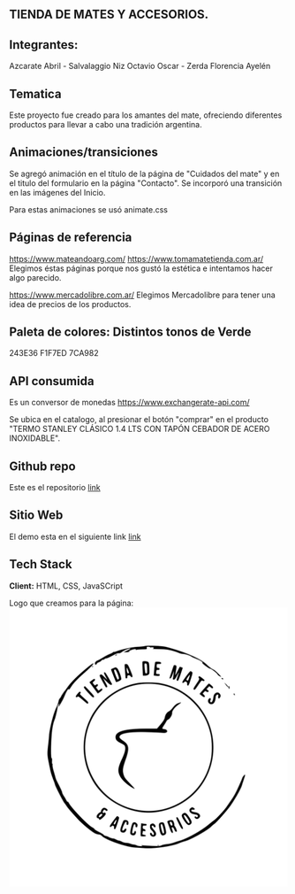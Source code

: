 ## TIENDA DE MATES Y ACCESORIOS.

## Integrantes:
Azcarate Abril -
Salvalaggio Niz Octavio Oscar -
Zerda Florencia Ayelén

## Tematica
Este proyecto fue creado para los amantes del mate, ofreciendo diferentes productos para llevar a cabo una tradición argentina.


## Animaciones/transiciones
Se agregó animación en el título de la página de "Cuidados del mate" y en el titulo del formulario en la página "Contacto".
Se incorporó una transición en las imágenes del Inicio.

Para estas animaciones se usó animate.css

## Páginas de referencia
https://www.mateandoarg.com/
https://www.tomamatetienda.com.ar/
Elegimos éstas páginas porque nos gustó la estética e intentamos hacer algo parecido.

https://www.mercadolibre.com.ar/
Elegimos Mercadolibre para tener una idea de precios de los productos.


## Paleta de colores: Distintos tonos de Verde
243E36
F1F7ED
7CA982

## API consumida
Es un conversor de monedas
https://www.exchangerate-api.com/

Se ubica en el catalogo, al presionar el botón "comprar" en el producto "TERMO STANLEY CLÁSICO 1.4 LTS CON TAPÓN CEBADOR DE ACERO INOXIDABLE".

## Github repo

Este es el repositorio [link](https://github.com/FZerda/grupo_16_TPO-TiendaWeb.CaC.git) 

## Sitio Web

El demo esta en el siguiente link [link](https://tiendadematesyaccesorios.netlify.app)

## Tech Stack

**Client:** HTML, CSS, JavaSCript



Logo que creamos para la página:
![Screenshoot](./assets/logo3.svg) 



